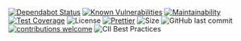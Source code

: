 [![Dependabot Status](https://flat.badgen.net/dependabot/draconiandev/website?icon=dependabot)](https://app.dependabot.com/accounts/draconiandev/repos/195234643)
[![Known Vulnerabilities](https://snyk.io/test/github/draconiandev/website/badge.svg?style=flat-square)](https://snyk.io/test/github/draconiandev/website)
[![Maintainability](https://api.codeclimate.com/v1/badges/670ea4685798f7204bea/maintainability)](https://codeclimate.com/github/draconiandev/website/maintainability)
[![Test Coverage](https://api.codeclimate.com/v1/badges/670ea4685798f7204bea/test_coverage)](https://codeclimate.com/github/draconiandev/website/test_coverage)
![License](https://img.shields.io/badge/license-MIT-green.svg)
[![Prettier](https://img.shields.io/badge/Code%20Style-Prettier-green.svg)](https://github.com/prettier/prettier)
![Size](https://github-size-badge.herokuapp.com/draconiandev/website.svg)
![GitHub last commit](https://img.shields.io/github/last-commit/draconiandev/website.svg)
[![contributions welcome](https://img.shields.io/badge/contributions-welcome-brightgreen.svg?style=flat)](https://github.com/dwyl/esta/issues)
![[CII Best Practices](https://bestpractices.coreinfrastructure.org/projects/2958/badge)](https://bestpractices.coreinfrastructure.org/projects/2958)
